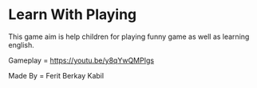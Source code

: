 # Learn With Playing 

This game aim is help children for playing funny game as well as learning english.


Gameplay = https://youtu.be/y8qYwQMPIgs

Made By = Ferit Berkay Kabil
